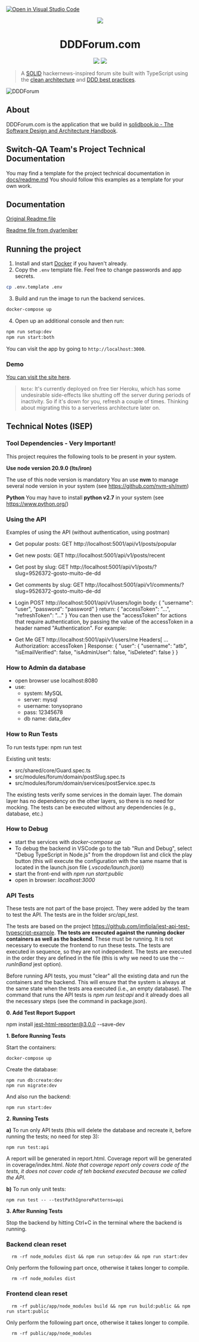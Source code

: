 [![Open in Visual Studio Code](https://classroom.github.com/assets/open-in-vscode-718a45dd9cf7e7f842a935f5ebbe5719a5e09af4491e668f4dbf3b35d5cca122.svg)](https://classroom.github.com/online_ide?assignment_repo_id=12718272&assignment_repo_type=AssignmentRepo)
<p align="center">
 <img src="https://user-images.githubusercontent.com/6892666/67032637-fc237200-f0e1-11e9-8a46-f5d655e71962.png"/>
</p>
<h1 align="center">DDDForum.com</h1>

<p align="center">
 <a href="https://circleci.com/gh/stemmlerjs/ddd-forum"><img src="https://circleci.com/gh/circleci/circleci-docs.svg?style=svg"></a>
 <a href="#contributors"><img src="https://img.shields.io/badge/all_contributors-2-orange.svg?style=flat-square"></a>
</p>

> A [SOLID](https://khalilstemmler.com/articles/solid-principles/solid-typescript/) hackernews-inspired forum site built
> with TypeScript using
> the [clean architecture](https://khalilstemmler.com/articles/software-design-architecture/organizing-app-logic/)
> and [DDD best practices](https://khalilstemmler.com/articles/domain-driven-design-intro/).

![DDDForum](https://user-images.githubusercontent.com/6892666/67032446-9931db00-f0e1-11e9-894d-7bccd240c851.png)

## About

DDDForum.com is the application that we build
in [solidbook.io - The Software Design and Architecture Handbook](https://solidbook.io).

## Switch-QA Team's Project Technical Documentation

You may find a template for the project technical documentation in [docs/readme.md](docs/readme.md)
You should follow this examples as a template for your own work.

## Documentation

[Original Readme file](README-original.md)

[Readme file from dyarleniber](README-dyarleniber.md)

## Running the project

1. Install and start [Docker](https://docs.docker.com/compose/gettingstarted/) if you haven't already.
2. Copy the `.env` template file. Feel free to change passwords and app secrets.

```bash
cp .env.template .env
```

3. Build and run the image to run the backend services.

```bash
docker-compose up
```

4. Open up an additional console and then run:

```bash
npm run setup:dev
npm run start:both
```

You can visit the app by going to `http://localhost:3000`.

### Demo

[You can visit the site here](https://dddforum.com).

> `Note`: It's currently deployed on free tier Heroku, which has some undesirable side-effects like shutting off the
> server during periods of inactivity. So if it's down for you, refresh a couple of times. Thinking about migrating this
> to a serverless architecture later on.

## Technical Notes (ISEP)

### Tool Dependencies - Very Important!

This project requires the following tools to be present in your system.

**Use node version 20.9.0 (lts/iron)**

The use of this node version is mandatory
You an use **nvm** to manage several node version in your system (see https://github.com/nvm-sh/nvm)

**Python**
You may have to install **python v2.7** in your system (see https://www.python.org/)

### Using the API

Examples of using the API (without authentication, using postman)

- Get popular posts:
  GET http://localhost:5001/api/v1/posts/popular

- Get new posts:
  GET http://localhost:5001/api/v1/posts/recent

- Get post by slug:
  GET http://localhost:5001/api/v1/posts/?slug=9526372-gosto-muito-de-dd

- Get comments by slug:
  GET http://localhost:5001/api/v1/comments/?slug=9526372-gosto-muito-de-dd

- Login
  POST http://localhost:5001/api/v1/users/login
  body:
  {
  "username": "user",
  "password": "password"
  }
  return:
  {
  "accessToken": "...",
  "refreshToken": "..."
  }
  You can then use the "accessToken" for actions that require authentication, by passing the value of the accessToken in
  a header named "Authentication". For example:
- Get Me
  GET http://localhost:5001/api/v1/users/me
  Headers[
  ...
  Authorization: accessToken
  ]
  Response:
  {
  "user": {
  "username": "atb",
  "isEmailVerified": false,
  "isAdminUser": false,
  "isDeleted": false
  }
  }

### How to Admin da database

- open browser use localhost:8080
- use:
    - system: MySQL
    - server: mysql
    - username: tonysoprano
    - pass: 12345678
    - db name: data_dev

### How to Run Tests

To run tests type: npm run test

Existing unit tests:

- src/shared/core/Guard.spec.ts
- src/modules/forum/domain/postSlug.spec.ts
- src/modules/forum/domain/services/postService.spec.ts

The existing tests verify some services in the domain layer. The domain layer has no dependency on the other layers, so
there is no need for mocking. The tests can be executed without any dependencies (e.g., database, etc.)

### How to Debug

- start the services with *docker-compose up*
- To debug the backend in VSCode go to the tab "Run and Debug", select "Debug TypeScript in Node.js" from the dropdown
  list and click the play button (this will execute the configuration with the same nsame that is located in the
  launch.json file (*.vscode/launch.json*))
- start the front-end with *npm run start:public*
- open in browser: *localhost:3000*

### API Tests

These tests are not part of the base project. They were added by the team to test the API. The tests are in the folder
*src/api_test*.

The tests are based on the project https://github.com/jmfiola/jest-api-test-typescript-example. **The tests are executed
against the running docker containers as well as the backend**. These must be running. It is not necessary to execute
the frontend to run these tests. The tests are executed in sequence, so they are not independent. The tests are executed
in the order they are defined in the file (this is why we need to use the *--runInBand* jest option).

Before running API tests, you must "clear" all the existing data and run the containers and the backend. This will
ensure that the system is always at the same state when the tests area executed (i.e., an empty database). The command
that runs the API tests is *npm run test:api* and it already does all the necessary steps (see the command in
package.json).

**0. Add Test Report Support**

npm install jest-html-reporter@3.0.0 --save-dev

**1. Before Running Tests**

Start the containers:

    docker-compose up

Create the database:

    npm run db:create:dev
    npm run migrate:dev 

And also run the backend:

    npm run start:dev

**2. Running Tests**

**a)** To run only API tests (this will delete the database and recreate it, before running the tests; no need for step
3):

    npm run test:api

A report will be generated in report.html. Coverage report will be generated in coverage/index.html. *Note that coverage
report only covers code of the tests, it does not cover code of teh backend executed because we called the API.*

**b)** To run only unit tests:

    npm run test -- --testPathIgnorePatterns=api

**3. After Running Tests**

Stop the backend by hitting Ctrl+C in the terminal where the backend is running.

### Backend clean reset

```shell
  rm -rf node_modules dist && npm run setup:dev && npm run start:dev
```

Only perform the following part once, otherwise it takes longer to compile.

```shell
  rm -rf node_modules dist
```

### Frontend clean reset

```shell
  rm -rf public/app/node_modules build && npm run build:public && npm run start:public
```

Only perform the following part once, otherwise it takes longer to compile.

```shell
  rm -rf public/app/node_modules 
```